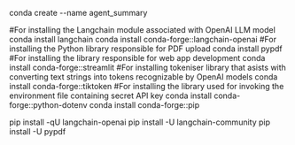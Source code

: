 


conda create --name agent_summary

#For installing the Langchain module associated with OpenAI LLM model
conda install langchain
conda install conda-forge::langchain-openai
#For installing the Python library responsible for PDF upload
conda install pypdf
#For installing the library responsible for web app development
conda install conda-forge::streamlit
#For installing tokeniser library that asists with converting text strings into tokens recognizable by OpenAI models
conda install conda-forge::tiktoken
#For installing the library used for invoking the environment file containing secret API key
conda install conda-forge::python-dotenv
conda install conda-forge::pip

pip install -qU langchain-openai
pip install -U langchain-community
pip install -U  pypdf



